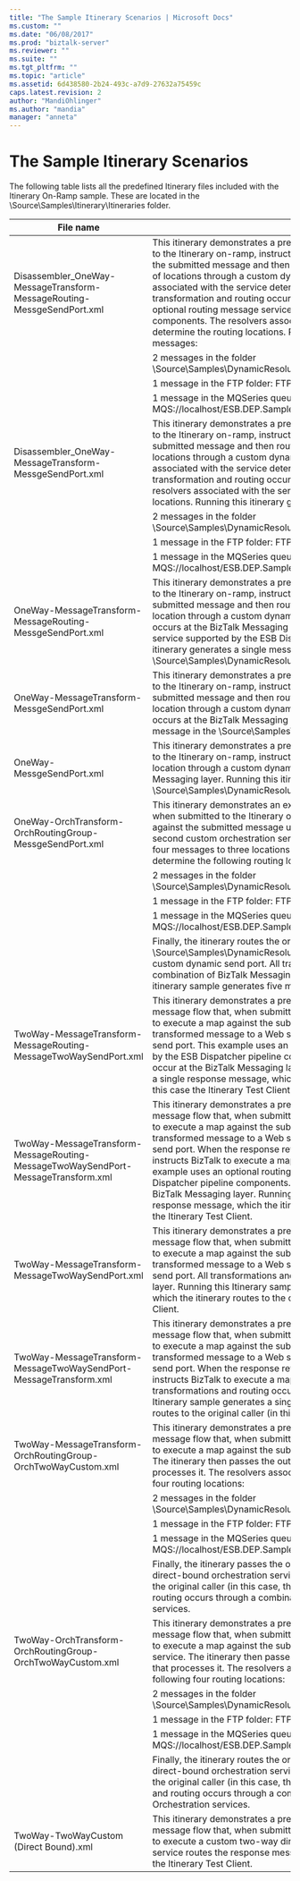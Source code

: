 ```yaml
---
title: "The Sample Itinerary Scenarios | Microsoft Docs"
ms.custom: ""
ms.date: "06/08/2017"
ms.prod: "biztalk-server"
ms.reviewer: ""
ms.suite: ""
ms.tgt_pltfrm: ""
ms.topic: "article"
ms.assetid: 6d438580-2b24-493c-a7d9-27632a75459c
caps.latest.revision: 2
author: "MandiOhlinger"
ms.author: "mandia"
manager: "anneta"
---
```

# The Sample Itinerary Scenarios
The following table lists all the predefined Itinerary files included with the Itinerary On-Ramp sample. These are located in the \Source\Samples\Itinerary\Itineraries folder.  
  
|File name|Description|  
|---------------|-----------------|  
|Disassembler_OneWay-MessageTransform-MessageRouting-MessgeSendPort.xml|This itinerary demonstrates a predefined message flow that, when submitted to the Itinerary on-ramp, instructs Microsoft BizTalk to execute a map against the submitted message and then route the transformed message to n number of locations through a custom dynamic send port. The number of resolvers associated with the service determines the number of routes. All transformation and routing occurs at the BizTalk Messaging layer, using an optional routing message service supported by the ESB Dispatcher pipeline components. The resolvers associated with the service within the itinerary determine the routing locations. Running this itinerary generates the following messages:|  
||2 messages in the folder \Source\Samples\DynamicResolution\Test\Filedrop\Out|  
||1 message in the FTP folder: FTP://localhost/out/%MessageID%.xml|  
||1 message in the MQSeries queue: MQS://localhost/ESB.DEP.Sample.QueueManager/TEST.OUT/%MessageID.xml|  
|Disassembler_OneWay-MessageTransform-MessgeSendPort.xml|This itinerary demonstrates a predefined message flow that, when submitted to the Itinerary on-ramp, instructs BizTalk to execute a map against the submitted message and then route the transformed message to n number of locations through a custom dynamic send port. The number of resolvers associated with the service determines the number of routes. All transformation and routing occurs at the BizTalk Messaging layer. The resolvers associated with the service within the itinerary determine the routing locations. Running this itinerary generates the following messages:|  
||2 messages in the folder \Source\Samples\DynamicResolution\Test\Filedrop\Out|  
||1 message in the FTP folder: FTP://localhost/out/%MessageID%.xml|  
||1 message in the MQSeries queue: MQS://localhost/ESB.DEP.Sample.QueueManager/TEST.OUT/%MessageID.xml|  
|OneWay-MessageTransform-MessageRouting-MessgeSendPort.xml|This itinerary demonstrates a predefined message flow that, when submitted to the Itinerary on-ramp, instructs BizTalk to execute a map against the submitted message and then route the transformed message to a single location through a custom dynamic send port. All transformation and routing occurs at the BizTalk Messaging layer, using an optional routing message service supported by the ESB Dispatcher pipeline components. Running this itinerary generates a single message in the \Source\Samples\DynamicResolution\Test\Filedrop\Out folder.|  
|OneWay-MessageTransform-MessgeSendPort.xml|This itinerary demonstrates a predefined message flow that, when submitted to the Itinerary on-ramp, instructs BizTalk to execute a map against the submitted message and then route the transformed message to a single location through a custom dynamic send port. All transformations and routing occurs at the BizTalk Messaging layer. Running this itinerary generates a single message in the \Source\Samples\DynamicResolution\Test\Filedrop\Out folder.|  
|OneWay-MessgeSendPort.xml|This itinerary demonstrates a predefined message flow that, when submitted to the Itinerary on-ramp, instructs BizTalk to route the message to a single location through a custom dynamic send port. All routing occurs at the BizTalk Messaging layer. Running this itinerary generates a single message in the \Source\Samples\DynamicResolution\Test\Filedrop\Out folder.|  
|OneWay-OrchTransform-OrchRoutingGroup-MessgeSendPort.xml|This itinerary demonstrates an example of a predefined message flow that, when submitted to the Itinerary on-ramp, instructs BizTalk to execute a map against the submitted message using a custom orchestration service. A second custom orchestration service then processes the output and routes four messages to three locations. The resolvers associated with this service determine the following routing locations:|  
||2 messages in the folder \Source\Samples\DynamicResolution\Test\Filedrop\Out|  
||1 message in the FTP folder: FTP://localhost/out/%MessageID%.xml|  
||1 message in the MQSeries queue: MQS://localhost/ESB.DEP.Sample.QueueManager/TEST.OUT/%MessageID.xml|  
||Finally, the itinerary routes the original message to a single location (the \Source\Samples\DynamicResolution\Test\Filedrop\Out folder) through a custom dynamic send port. All transformations and routing occur through a combination of BizTalk Messaging and orchestration services. Running this itinerary sample generates five messages.|  
|TwoWay-MessageTransform-MessageRouting-MessageTwoWaySendPort.xml|This itinerary demonstrates a predefined two-way (request/response) message flow that, when submitted to the Itinerary on-ramp, instructs BizTalk to execute a map against the submitted message and then route the transformed message to a Web service through a custom dynamic two-way send port. This example uses an optional routing message service supported by the ESB Dispatcher pipeline components. All transformations and routing occur at the BizTalk Messaging layer. Running this Itinerary sample generates a single response message, which the itinerary routes to the original caller, in this case the Itinerary Test Client.|  
|TwoWay-MessageTransform-MessageRouting-MessageTwoWaySendPort-MessageTransform.xml|This itinerary demonstrates a predefined two-way (request/response) message flow that, when submitted to the Itinerary on-ramp, instructs BizTalk to execute a map against the submitted message and then route the transformed message to a Web service through a custom dynamic two-way send port. When the response returns from the Web service, the itinerary instructs BizTalk to execute a map against the response message. This example uses an optional routing message service supported by the ESB Dispatcher pipeline components. All transformations and routing occur at the BizTalk Messaging layer. Running this Itinerary sample generates a single response message, which the itinerary routes to the original caller, in this case the Itinerary Test Client.|  
|TwoWay-MessageTransform-MessageTwoWaySendPort.xml|This itinerary demonstrates a predefined two-way (request/response) message flow that, when submitted to the Itinerary on-ramp, instructs BizTalk to execute a map against the submitted message and then route the transformed message to a Web service through a custom dynamic two-way send port. All transformations and routing occur at the BizTalk Messaging layer. Running this Itinerary sample generates a single response message, which the itinerary routes to the original caller, in this case the Itinerary Test Client.|  
|TwoWay-MessageTransform-MessageTwoWaySendPort-MessageTransform.xml|This itinerary demonstrates a predefined two-way (request/response) message flow that, when submitted to the Itinerary on-ramp, instructs BizTalk to execute a map against the submitted message and then route the transformed message to a Web service through a custom dynamic two-way send port. When the response returns from the Web service, the Itinerary instructs BizTalk to execute a map against the response message. All transformations and routing occur at the BizTalk Messaging layer. Running this Itinerary sample generates a single response message, which the itinerary routes to the original caller (in this case, the Itinerary Test Client).|  
|TwoWay-MessageTransform-OrchRoutingGroup-OrchTwoWayCustom.xml|This itinerary demonstrates a predefined two-way (request/response) message flow that, when submitted to the Itinerary on-ramp, instructs BizTalk to execute a map against the submitted message using the Messaging service. The itinerary then passes the output to a custom orchestration service that processes it. The resolvers associated with the service determine the following four routing locations:|  
||2 messages in the folder \Source\Samples\DynamicResolution\Test\Filedrop\Out|  
||1 message in the FTP folder: FTP://localhost/out/%MessageID%.xml|  
||1 message in the MQSeries queue: MQS://localhost/ESB.DEP.Sample.QueueManager/TEST.OUT/%MessageID.xml|  
||Finally, the itinerary passes the original message to another custom two-way direct-bound orchestration service that routes the response message back to the original caller (in this case, the Itinerary Test Client). All transformation and routing occurs through a combination of BizTalk Messaging and Orchestration services.|  
|TwoWay-OrchTransform-OrchRoutingGroup-OrchTwoWayCustom.xml|This itinerary demonstrates a predefined two-way (request/response) message flow that, when submitted to the Itinerary on-ramp, instructs BizTalk to execute a map against the submitted message using a custom orchestration service. The itinerary then passes the output to a custom orchestration service that processes it. The resolvers associated with the service determine the following four routing locations:|  
||2 messages in the folder \Source\Samples\DynamicResolution\Test\Filedrop\Out|  
||1 message in the FTP folder: FTP://localhost/out/%MessageID%.xml|  
||1 message in the MQSeries queue: MQS://localhost/ESB.DEP.Sample.QueueManager/TEST.OUT/%MessageID.xml|  
||Finally, the itinerary routes the original message to another custom two-way direct-bound orchestration service that routes the response message back to the original caller (in this case, the Itinerary Test Client). All transformations and routing occurs through a combination of BizTalk Messaging and Orchestration services.|  
|TwoWay-TwoWayCustom (Direct Bound).xml|This itinerary demonstrates a predefined two-way (request/response) message flow that, when submitted to the Itinerary on-ramp, instructs BizTalk to execute a custom two-way direct-bound orchestration service. This service routes the response message back to the original caller, in this case the Itinerary Test Client.|
